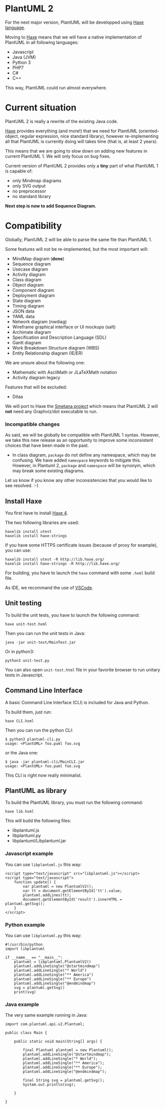 # PlantUML 2

For the next major version, PlantUML will be developped using [Haxe language](https://haxe.org).

Moving to [Haxe](https://haxe.org/documentation/introduction/compiler-targets.html) means that we will have a native implementation of PlantUML in all following languages:
* Javascript
* Java (JVM)
* Python 3
* PHP7
* C#
* C++

This way, PlantUML could run almost everywhere.


# Current situation

PlantUML 2 is really a rewrite of the existing Java code.

[Haxe](https://haxe.org) provides everything (and more!) that we need for PlantUML (oriented-object, regular expression, nice standard library), however re-implementing all that PlantUML is currently doing will takes time (that is, at least 2 years).

This means that we are going to slow down on adding new features in current PlantUML 1. We will only focus on bug fixes.

Current version of PlantUML 2 provides only a **tiny** part of what PlantUML 1 is capable of:
* only Mindmap diagrams
* only SVG output
* no preprocessor
* no standard library

**Next step is now to add Sequence Diagram.**

# Compatibility

Globally, PlantUML 2 will be able to parse the same file than PlantUML 1.

Some features will not be re-implemented, but the most important will:
* MindMap diagram (**done**)
* Sequence diagram
* Usecase diagram
* Activity diagram
* Class diagram
* Object diagram
* Component diagram
* Deployment diagram
* State diagram
* Timing diagram
* JSON data
* YAML data
* Network diagram (nwdiag)
* Wireframe graphical interface or UI mockups (salt)
* Archimate diagram
* Specification and Description Language (SDL)
* Gantt diagram
* Work Breakdown Structure diagram (WBS)
* Entity Relationship diagram (IE/ER)

We are unsure about the following one:
* Mathematic with AsciiMath or JLaTeXMath notation
* Activity diagram legacy

Features that will be excluded:
* Ditaa

We will port to Haxe the [Smetana project](https://plantuml.comsmetana02) which means that PlantUML 2 will **not** need any Graphviz/dot executable to run. 

### Incompatible changes

As said, we will be globally be compatible with PlantUML 1 syntax. However, we take this new release as an opportunity to improve some inconsistent choices that have been made in the past.

* In class diagram, `package` do not define any namespace, which may be confusing. We have added `namespace` keywords to mitigate this. However, in Plantuml 2, `package` and `namespace` will be synonym, which may break some existing diagrams.

Let us know if you know any other inconsistencies that you would like to see resolved. :-)

## Install Haxe

You first have to install [Haxe 4](https://haxe.org).

The two following libraries are used:

```
haxelib install utest
haxelib install haxe-strings
```

If you have some HTTPS certificate issues (because of proxy for example), you can use:

```
haxelib install utest -R http://lib.haxe.org/
haxelib install haxe-strings -R http://lib.haxe.org/
```

For building, you have to launch the `haxe` command with some `.hxml` build file.

As IDE, we recommand the use of [VSCode](https://code.visualstudio.com/). 

## Unit testing

To build the unit tests, you have to launch the following command:
```
haxe unit-test.hxml 
```

Then you can run the unit tests in Java:
```
java -jar unit-test/MainTest.jar
```

Or in python3:
```
python3 unit-test.py
```

You can also open `unit-test.html` file in your favorite browser to run unitary tests in Javascript.


## Command Line Interface

A basic Command Line Interface (CLI) is included for Java and Python.

To build them, just run:

```
haxe CLI.hxml 
```

Then you can run the python CLI:

```
$ python3 plantuml-cli.py 
usage: <PlantUML> foo.puml foo.svg
```

or the Java one:
```
$ java -jar plantuml-cli/MainCLI.jar 
usage: <PlantUML> foo.puml foo.svg
```

This CLI is right now really minimalist.


## PlantUML as library

To build the PlantUML library, you must run the following command:
```
haxe lib.hxml 
```

This will build the following files:
* libplantuml.js
* libplantuml.py
* libplantuml/Libplantuml.jar


### Javascript example

You can use `libplantuml.js` this way:

```
<script type="text/javascript" src="libplantuml.js"></script>
<script type="text/javascript">
	function update() {
		var plantuml = new PlantumlV2();
		var tt = document.getElementById('tt').value;
		plantuml.addLines(tt);
		document.getElementById('result').innerHTML = plantuml.getSvg();
	}
</script>
```


### Python example

You can use `libplantuml.py` this way:

```
#!/usr/bin/python
import libplantuml

if __name__ == "__main__":
    plantuml = libplantuml.PlantumlV2()
    plantuml.addLineSingle("@startmindmap")
    plantuml.addLineSingle("* World")
    plantuml.addLineSingle("** America")
    plantuml.addLineSingle("** Europe")
    plantuml.addLineSingle("@endmindmap")
    svg = plantuml.getSvg()
    print(svg)
```


### Java example

The very same example running in Java:

```
import com.plantuml.api.v2.Plantuml;

public class Main {

	public static void main(String[] args) {
		
		final Plantuml plantuml = new Plantuml();
		plantuml.addLineSingle("@startmindmap");
		plantuml.addLineSingle("* World");
		plantuml.addLineSingle("** America");
		plantuml.addLineSingle("** Europe");
		plantuml.addLineSingle("@endmindmap");
		
		final String svg = plantuml.getSvg();
		System.out.println(svg);

	}

}
```
